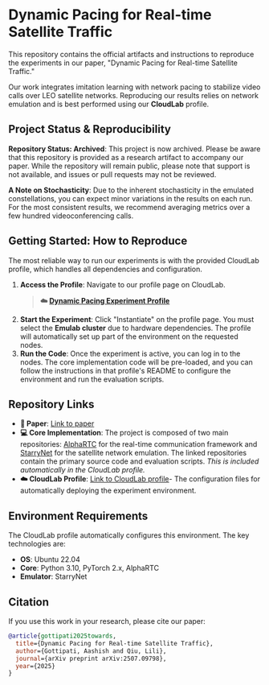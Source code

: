 # Dynamic Pacing for Real-time Satellite Traffic

This repository contains the official artifacts and instructions to reproduce the experiments in our paper, "Dynamic Pacing for Real-time Satellite Traffic."

Our work integrates imitation learning with network pacing to stabilize video calls over LEO satellite networks. Reproducing our results relies on network emulation and is best performed using our **CloudLab** profile.

## Project Status & Reproducibility

**Repository Status: Archived**: This project is now archived. Please be aware that this repository is provided as a research artifact to accompany our paper. While the repository will remain public, please note that support is not available, and issues or pull requests may not be reviewed.

**A Note on Stochasticity**: Due to the inherent stochasticity in the emulated constellations, you can expect minor variations in the results on each run. For the most consistent results, we recommend averaging metrics over a few hundred videoconferencing calls.

## Getting Started: How to Reproduce

The most reliable way to run our experiments is with the provided CloudLab profile, which handles all dependencies and configuration.

1.  **Access the Profile**: Navigate to our profile page on CloudLab.
    > **☁️ [Dynamic Pacing Experiment Profile](https://www.cloudlab.us/p/c691f036f0356409824c168ed4b1f9034a7ab9c7)**
2.  **Start the Experiment**: Click "Instantiate" on the profile page. You must select the **Emulab cluster** due to hardware dependencies. The profile will automatically set up part of the environment on the requested nodes.
3.  **Run the Code**: Once the experiment is active, you can log in to the nodes. The core implementation code will be pre-loaded, and you can follow the instructions in that profile's README to configure the environment and run the evaluation scripts.

## Repository Links

  * **📘 Paper**: [Link to paper](https://arxiv.org/pdf/2507.09798)
  * **💻 Core Implementation**: The project is composed of two main repositories: [AlphaRTC](https://github.com/agottipati9/AlphaRTC/tree/starry_net_offline_queue) for the real-time communication framework and [StarryNet](https://github.com/agottipati9/StarryNet) for the satellite network emulation. The linked repositories contain the primary source code and evaluation scripts. *This is included automatically in the CloudLab profile.*
  * **☁️ CloudLab Profile**: [Link to CloudLab profile](https://www.cloudlab.us/p/c691f036f0356409824c168ed4b1f9034a7ab9c7)- The configuration files for automatically deploying the experiment environment.

## Environment Requirements

The CloudLab profile automatically configures this environment. The key technologies are:

  * **OS**: Ubuntu 22.04
  * **Core**: Python 3.10, PyTorch 2.x, AlphaRTC
  * **Emulator**: StarryNet

## Citation

If you use this work in your research, please cite our paper:

```bibtex
@article{gottipati2025towards,
  title={Dynamic Pacing for Real-time Satellite Traffic},
  author={Gottipati, Aashish and Qiu, Lili},
  journal={arXiv preprint arXiv:2507.09798},
  year={2025}
}
```

